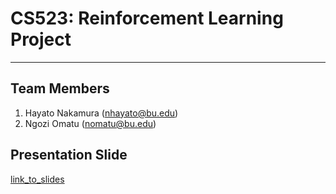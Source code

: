 # CS523: Reinforcement Learning Project
---
## Team Members
1. Hayato Nakamura (nhayato@bu.edu)
2. Ngozi Omatu (nomatu@bu.edu) 

## Presentation Slide
[link_to_slides]()

## 